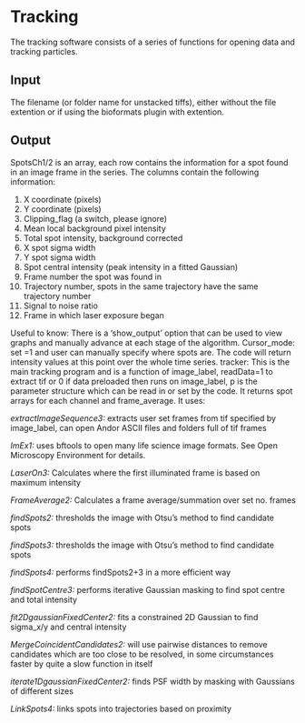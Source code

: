 # Tracking

The tracking software consists of a series of functions for opening data and tracking particles.

## Input

The filename (or folder name for unstacked tiffs), either without the file extention or if using the bioformats plugin with extention.

## Output

SpotsCh1/2 is an array, each row contains the information for a spot found in an image frame in the series. The columns contain the following information:
1.	X coordinate (pixels)
2.	Y coordinate (pixels)
3.	Clipping_flag (a switch, please  ignore)
4.	Mean local background pixel intensity
5.	Total spot intensity, background corrected
6.	X spot sigma width
7.	Y spot sigma width
8.	Spot central intensity (peak intensity in a fitted Gaussian)
9.	Frame number the spot was found in
10.	Trajectory number, spots in the same trajectory have the same trajectory number
11.	Signal to noise ratio
12.	Frame in which laser exposure began

Useful to know: There is a ‘show_output’ option that can be used to view graphs and manually advance at each stage of the algorithm.
Cursor_mode: set =1 and user can manually specify where spots are. The code will return intensity values at this point over the whole time series.
tracker: This is the main tracking program and is a function of image_label, readData=1 to extract tif or 0 if data preloaded then runs on image_label, p is the parameter structure which can be read in or set by the code. It returns spot arrays for each channel and frame_average. It uses:

*extractImageSequence3:* extracts user set frames from tif specified by image_label, can open Andor ASCII files and folders full of tif frames

*ImEx1:* uses bftools to open many life science image formats. See Open Microscopy Environment for details.

*LaserOn3:* Calculates where the first illuminated frame is based on maximum intensity

*FrameAverage2:* Calculates a frame average/summation over set no. frames

*findSpots2:* thresholds the image with Otsu’s method to find candidate spots

*findSpots3:* thresholds the image with Otsu’s method to find candidate spots

*findSpots4:* performs findSpots2+3 in a more efficient way

*findSpotCentre3:* performs iterative Gaussian masking to find spot centre and total intensity

*fit2DgaussianFixedCenter2:* fits a constrained 2D Gaussian to find sigma_x/y and central intensity

*MergeCoincidentCandidates2:* will use pairwise distances to remove candidates which are too close to be resolved, in some circumstances faster by quite a slow function in itself

*iterate1DgaussianFixedCenter2:* finds PSF width by masking with Gaussians of different sizes

*LinkSpots4:* links spots into trajectories based on proximity
